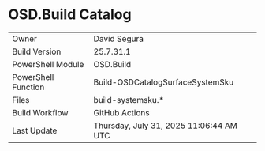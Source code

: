 ﻿# OSD.Build Catalog

| | |
|-|-|
| Owner | David Segura |
| Build Version | 25.7.31.1 |
| PowerShell Module | OSD.Build |
| PowerShell Function | Build-OSDCatalogSurfaceSystemSku |
| Files | build-systemsku.* |
| Build Workflow | GitHub Actions |
| Last Update | Thursday, July 31, 2025 11:06:44 AM UTC |
